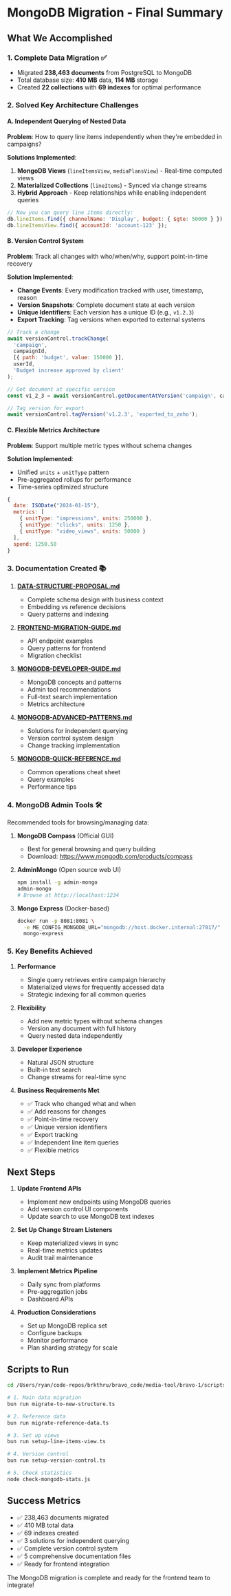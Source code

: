 # MongoDB Migration - Final Summary

## What We Accomplished

### 1. Complete Data Migration ✅

- Migrated **238,463 documents** from PostgreSQL to MongoDB
- Total database size: **410 MB** data, **114 MB** storage
- Created **22 collections** with **69 indexes** for optimal performance

### 2. Solved Key Architecture Challenges

#### A. Independent Querying of Nested Data

**Problem**: How to query line items independently when they're embedded in campaigns?

**Solutions Implemented**:

1. **MongoDB Views** (`lineItemsView`, `mediaPlansView`) - Real-time computed views
2. **Materialized Collections** (`lineItems`) - Synced via change streams
3. **Hybrid Approach** - Keep relationships while enabling independent queries

```javascript
// Now you can query line items directly:
db.lineItems.find({ channelName: 'Display', budget: { $gte: 50000 } });
db.lineItemsView.find({ accountId: 'account-123' });
```

#### B. Version Control System

**Problem**: Track all changes with who/when/why, support point-in-time recovery

**Solution Implemented**:

- **Change Events**: Every modification tracked with user, timestamp, reason
- **Version Snapshots**: Complete document state at each version
- **Unique Identifiers**: Each version has a unique ID (e.g., `v1.2.3`)
- **Export Tracking**: Tag versions when exported to external systems

```javascript
// Track a change
await versionControl.trackChange(
  'campaign',
  campaignId,
  [{ path: 'budget', value: 150000 }],
  userId,
  'Budget increase approved by client'
);

// Get document at specific version
const v1_2_3 = await versionControl.getDocumentAtVersion('campaign', campaignId, 'v1.2.3');

// Tag version for export
await versionControl.tagVersion('v1.2.3', 'exported_to_zoho');
```

#### C. Flexible Metrics Architecture

**Problem**: Support multiple metric types without schema changes

**Solution Implemented**:

- Unified `units` + `unitType` pattern
- Pre-aggregated rollups for performance
- Time-series optimized structure

```javascript
{
  date: ISODate("2024-01-15"),
  metrics: [
    { unitType: "impressions", units: 250000 },
    { unitType: "clicks", units: 1250 },
    { unitType: "video_views", units: 50000 }
  ],
  spend: 1250.50
}
```

### 3. Documentation Created 📚

1. **[DATA-STRUCTURE-PROPOSAL.md](./DATA-STRUCTURE-PROPOSAL.md)**
   - Complete schema design with business context
   - Embedding vs reference decisions
   - Query patterns and indexing

2. **[FRONTEND-MIGRATION-GUIDE.md](./FRONTEND-MIGRATION-GUIDE.md)**
   - API endpoint examples
   - Query patterns for frontend
   - Migration checklist

3. **[MONGODB-DEVELOPER-GUIDE.md](./MONGODB-DEVELOPER-GUIDE.md)**
   - MongoDB concepts and patterns
   - Admin tool recommendations
   - Full-text search implementation
   - Metrics architecture

4. **[MONGODB-ADVANCED-PATTERNS.md](./MONGODB-ADVANCED-PATTERNS.md)**
   - Solutions for independent querying
   - Version control system design
   - Change tracking implementation

5. **[MONGODB-QUICK-REFERENCE.md](./MONGODB-QUICK-REFERENCE.md)**
   - Common operations cheat sheet
   - Query examples
   - Performance tips

### 4. MongoDB Admin Tools 🛠️

Recommended tools for browsing/managing data:

1. **MongoDB Compass** (Official GUI)
   - Best for general browsing and query building
   - Download: https://www.mongodb.com/products/compass

2. **AdminMongo** (Open source web UI)

   ```bash
   npm install -g admin-mongo
   admin-mongo
   # Browse at http://localhost:1234
   ```

3. **Mongo Express** (Docker-based)
   ```bash
   docker run -p 8081:8081 \
     -e ME_CONFIG_MONGODB_URL="mongodb://host.docker.internal:27017/" \
     mongo-express
   ```

### 5. Key Benefits Achieved

1. **Performance**
   - Single query retrieves entire campaign hierarchy
   - Materialized views for frequently accessed data
   - Strategic indexing for all common queries

2. **Flexibility**
   - Add new metric types without schema changes
   - Version any document with full history
   - Query nested data independently

3. **Developer Experience**
   - Natural JSON structure
   - Built-in text search
   - Change streams for real-time sync

4. **Business Requirements Met**
   - ✅ Track who changed what and when
   - ✅ Add reasons for changes
   - ✅ Point-in-time recovery
   - ✅ Unique version identifiers
   - ✅ Export tracking
   - ✅ Independent line item queries
   - ✅ Flexible metrics

## Next Steps

1. **Update Frontend APIs**
   - Implement new endpoints using MongoDB queries
   - Add version control UI components
   - Update search to use MongoDB text indexes

2. **Set Up Change Stream Listeners**
   - Keep materialized views in sync
   - Real-time metrics updates
   - Audit trail maintenance

3. **Implement Metrics Pipeline**
   - Daily sync from platforms
   - Pre-aggregation jobs
   - Dashboard APIs

4. **Production Considerations**
   - Set up MongoDB replica set
   - Configure backups
   - Monitor performance
   - Plan sharding strategy for scale

## Scripts to Run

```bash
cd /Users/ryan/code-repos/brkthru/bravo_code/media-tool/bravo-1/scripts

# 1. Main data migration
bun run migrate-to-new-structure.ts

# 2. Reference data
bun run migrate-reference-data.ts

# 3. Set up views
bun run setup-line-items-view.ts

# 4. Version control
bun run setup-version-control.ts

# 5. Check statistics
node check-mongodb-stats.js
```

## Success Metrics

- ✅ 238,463 documents migrated
- ✅ 410 MB total data
- ✅ 69 indexes created
- ✅ 3 solutions for independent querying
- ✅ Complete version control system
- ✅ 5 comprehensive documentation files
- ✅ Ready for frontend integration

The MongoDB migration is complete and ready for the frontend team to integrate!
